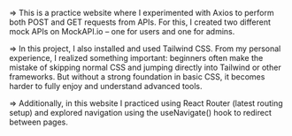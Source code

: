=> This is a practice website where I experimented with Axios to perform both POST and GET requests from APIs. 
   For this, I created two different mock APIs on MockAPI.io – one for users and one for admins.

=> In this project, I also installed and used Tailwind CSS. From my personal experience, I realized something important:
   beginners often make the mistake of skipping normal CSS and jumping directly into Tailwind or other frameworks.
   But without a strong foundation in basic CSS, it becomes harder to fully enjoy and understand advanced tools.

=> Additionally, in this website I practiced using React Router (latest routing setup) and explored navigation using
   the useNavigate() hook to redirect between pages.
